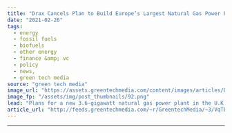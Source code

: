 ```yaml
---
title: "Drax Cancels Plan to Build Europe’s Largest Natural Gas Power Plant"
date: "2021-02-26"
tags: 
  - energy
  - fossil fuels
  - biofuels
  - other energy
  - finance &amp; vc
  - policy
  - news,
  - green tech media
source: "green tech media"
image_url: "https://assets.greentechmedia.com/content/images/articles/Drax_turned_blue_for_the_NHS_XL_credit_Drax_Power.jpg"
image_fp: "/assets/img/post_thumbnails/92.png"
lead: "Plans for a new 3.6-gigawatt natural gas power plant in the U.K. have been shelved by the developer Drax, highlighting the challenging economics of converting coal-fired power to a cleaner, but still fossil-fuel-fired, alternative. It would have been ..."
article_url: "http://feeds.greentechmedia.com/~r/GreentechMedia/~3/VqTBhvrPnaw/plans-to-build-europes-largest-gas-plant-axed"
---
```


---
